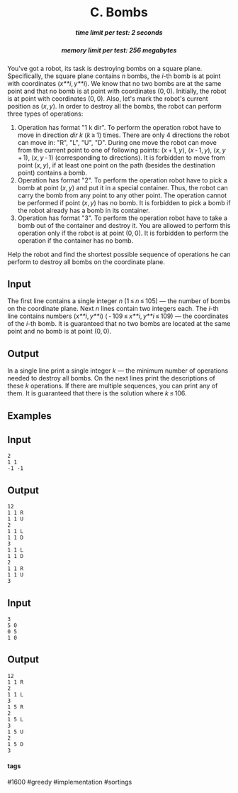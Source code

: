 <h1 style='text-align: center;'> C. Bombs</h1>

<h5 style='text-align: center;'>time limit per test: 2 seconds</h5>
<h5 style='text-align: center;'>memory limit per test: 256 megabytes</h5>

You've got a robot, its task is destroying bombs on a square plane. Specifically, the square plane contains *n* bombs, the *i*-th bomb is at point with coordinates (*x**i*, *y**i*). We know that no two bombs are at the same point and that no bomb is at point with coordinates (0, 0). Initially, the robot is at point with coordinates (0, 0). Also, let's mark the robot's current position as (*x*, *y*). In order to destroy all the bombs, the robot can perform three types of operations:

1. Operation has format "1 k dir". To perform the operation robot have to move in direction *dir* *k* (*k* ≥ 1) times. There are only 4 directions the robot can move in: "R", "L", "U", "D". During one move the robot can move from the current point to one of following points: (*x* + 1, *y*), (*x* - 1, *y*), (*x*, *y* + 1), (*x*, *y* - 1) (corresponding to directions). It is forbidden to move from point (*x*, *y*), if at least one point on the path (besides the destination point) contains a bomb.
2. Operation has format "2". To perform the operation robot have to pick a bomb at point (*x*, *y*) and put it in a special container. Thus, the robot can carry the bomb from any point to any other point. The operation cannot be performed if point (*x*, *y*) has no bomb. It is forbidden to pick a bomb if the robot already has a bomb in its container.
3. Operation has format "3". To perform the operation robot have to take a bomb out of the container and destroy it. You are allowed to perform this operation only if the robot is at point (0, 0). It is forbidden to perform the operation if the container has no bomb.

Help the robot and find the shortest possible sequence of operations he can perform to destroy all bombs on the coordinate plane.

## Input

The first line contains a single integer *n* (1 ≤ *n* ≤ 105) — the number of bombs on the coordinate plane. Next *n* lines contain two integers each. The *i*-th line contains numbers (*x**i*, *y**i*) ( - 109 ≤ *x**i*, *y**i* ≤ 109) — the coordinates of the *i*-th bomb. It is guaranteed that no two bombs are located at the same point and no bomb is at point (0, 0). 

## Output

In a single line print a single integer *k* — the minimum number of operations needed to destroy all bombs. On the next lines print the descriptions of these *k* operations. If there are multiple sequences, you can print any of them. It is guaranteed that there is the solution where *k* ≤ 106.

## Examples

## Input


```
2  
1 1  
-1 -1  

```
## Output


```
12  
1 1 R  
1 1 U  
2  
1 1 L  
1 1 D  
3  
1 1 L  
1 1 D  
2  
1 1 R  
1 1 U  
3  

```
## Input


```
3  
5 0  
0 5  
1 0  

```
## Output


```
12  
1 1 R  
2  
1 1 L  
3  
1 5 R  
2  
1 5 L  
3  
1 5 U  
2  
1 5 D  
3  

```


#### tags 

#1600 #greedy #implementation #sortings 